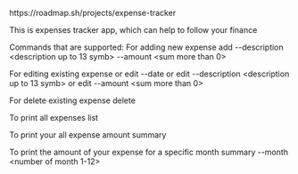 <p>https://roadmap.sh/projects/expense-tracker</p>
<p>
This is expenses tracker app, which can help to follow your finance

Commands that are supported:
For adding new expense
	add --description <description up to 13 symb> --amount <sum more than 0>

For editing existing expense
	or edit <ID> --date <XXXX-XX-XX>
	or edit <ID> --description <description up to 13 symb>
	or edit <ID> --amount <sum more than 0>

For delete existing expense
	delete <ID>

To print all expenses
	list

To print your all expense amount
	summary

To print the amount of your expense for a specific month
	summary --month <number of month 1-12>
</p>
